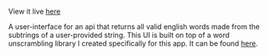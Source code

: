 View it live [here](https://nsars19.github.io/unscrambler-app-ui/)

A user-interface for an api that returns all valid english words made from the subtrings of a user-provided string. This UI is built on top of a word unscrambling library I created specifically for this app. It can be found [here](https://www.npmjs.com/package/unscrambler).
